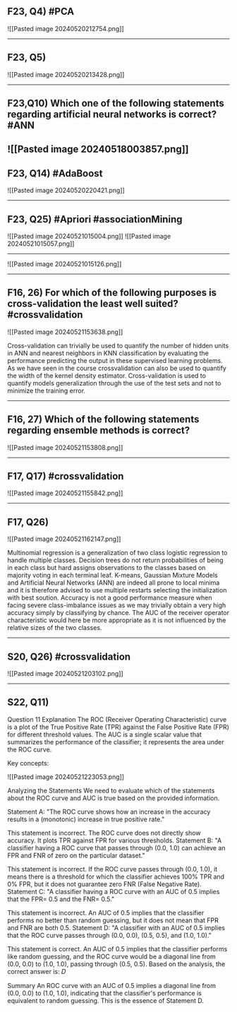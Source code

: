 
## F23, Q4) #PCA 

![[Pasted image 20240520212754.png]]

---
## F23, Q5)
![[Pasted image 20240520213428.png]]

---
## F23,Q10) Which one of the following statements regarding artificial neural networks is correct? #ANN 

![[Pasted image 20240518003857.png]]
---
## F23, Q14) #AdaBoost 

![[Pasted image 20240520220421.png]]

---
## F23, Q25) #Apriori #associationMining

![[Pasted image 20240521015004.png]]
![[Pasted image 20240521015057.png]]

---

![[Pasted image 20240521015126.png]]

---
## F16, 26) For which of the following purposes is cross-validation the least well suited? #crossvalidation
![[Pasted image 20240521153638.png]]

Cross-validation can trivially be used to quantify the number of hidden units in ANN and nearest neighbors in KNN classification by evaluating the performance predicting the output in these supervised learning problems. As we have seen in the course crossvalidation can also be used to quantify the width of the kernel density estimator. Cross-validation is used to quantify models generalization through the use of the test sets and not to minimize the training error.

---
## F16, 27) Which of the following statements regarding ensemble methods is correct?

![[Pasted image 20240521153808.png]]

---

## F17, Q17) #crossvalidation 

![[Pasted image 20240521155842.png]]

---
## F17, Q26)

![[Pasted image 20240521162147.png]]


Multinomial regression is a generalization of two class logistic regression to handle multiple classes. Decision trees do not return probabilities of being in each class but hard assigns observations to the classes based on majority voting in each terminal leaf. K-means, Gaussian Mixture Models and Artificial Neural Networks (ANN) are indeed all prone to local minima and it is therefore advised to use multiple restarts selecting the initialization with best soution. Accuracy is not a good performance measure when facing severe class-imbalance issues as we may trivially obtain a very high accuracy simply by classifying by chance. The AUC of the receiver operator characteristic would here be more appropriate as it is not influenced by the relative sizes of the two classes.

---
## S20, Q26) #crossvalidation 

![[Pasted image 20240521203102.png]]

---
## S22, Q11)
Question 11 Explanation
The ROC (Receiver Operating Characteristic) curve is a plot of the True Positive Rate (TPR) against the False Positive Rate (FPR) for different threshold values. The AUC is a single scalar value that summarizes the performance of the classifier; it represents the area under the ROC curve.

Key concepts:

![[Pasted image 20240521223053.png]]


Analyzing the Statements
We need to evaluate which of the statements about the ROC curve and AUC is true based on the provided information.

Statement A: "The ROC curve shows how an increase in the accuracy results in a (monotonic) increase in true positive rate."

This statement is incorrect. The ROC curve does not directly show accuracy. It plots TPR against FPR for various thresholds.
Statement B: "A classifier having a ROC curve that passes through (0.0, 1.0) can achieve an FPR and FNR of zero on the particular dataset."

This statement is incorrect. If the ROC curve passes through (0.0, 1.0), it means there is a threshold for which the classifier achieves 100% TPR and 0% FPR, but it does not guarantee zero FNR (False Negative Rate).
Statement C: "A classifier having a ROC curve with an AUC of 0.5 implies that the FPR= 0.5 and the FNR= 0.5."

This statement is incorrect. An AUC of 0.5 implies that the classifier performs no better than random guessing, but it does not mean that FPR and FNR are both 0.5.
Statement D: "A classifier with an AUC of 0.5 implies that the ROC curve passes through (0.0, 0.0), (0.5, 0.5), and (1.0, 1.0)."

This statement is correct. An AUC of 0.5 implies that the classifier performs like random guessing, and the ROC curve would be a diagonal line from (0.0, 0.0) to (1.0, 1.0), passing through (0.5, 0.5).
Based on the analysis, the correct answer is: 𝐷


Summary
An ROC curve with an AUC of 0.5 implies a diagonal line from (0.0, 0.0) to (1.0, 1.0), indicating that the classifier's performance is equivalent to random guessing. This is the essence of Statement D.